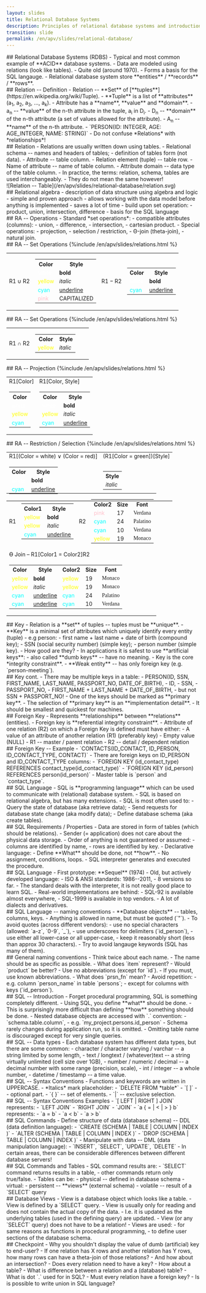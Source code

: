 ```yaml
---
layout: slides
title: Relational Database Systems
description: Principles of relational database systems and introduction to SQL language.
transition: slide
permalink: /en/apv/slides/relational-database/
---
```


<section markdown='1'>
## Relational Database Systems (RDBS)
- Typical and most common example of **ACID** database systems.
- Data are modeled using relations (look like tables).
- Quite old (around 1970).
- Forms a basis for the SQL langauge.
- Relational database system store **entities** / **records** / **rows**.
</section>

<section markdown='1'>
## Relation -- Definition
- Relation -- **Set** of [**tuples**](https://en.wikipedia.org/wiki/Tuple).
- **Tuple** is a list of **attributes** (a<sub>1</sub>, a<sub>2</sub>, a<sub>3</sub>, ..., a<sub>k</sub>).
- Attribute has a **name**, **value** and **domain**.
- a<sub>n</sub> -- **value** of the n-th attribute in the tuple, a<sub>i</sub> in D<sub>i</sub>.
- D<sub>n</sub> -- **domain** of the n-th attribute (a set of values allowed for
the attribute).
- A<sub>n</sub> -- **name** of the n-th attribute.
- `PERSON(ID: INTEGER, AGE: AGE_INTEGER, NAME: STRING)`
- Do not confuse *Relations* with *relationships*!
</section>

<section markdown='1'>
## Relation
- Relations are usually written down using tables.
- Relational schema -- names and headers of tables;
    - definition of tables form (not data).
- Attribute -- table column.
- Relation element (tuple) -- table row.
- Name of attribute -- name of table column.
- Attribute domain -- data type of the table column.
- In practice, the terms: relation, schema, tables are used interchangeably.
    - They do not mean the same however!
</section>

<section markdown='1'>
![Relation -- Table](/en/apv/slides/relational-database/relation.svg)

</section>

<section markdown='1'>
## Relational algebra
- description of data structure using algebra and logic
- simple and proven approach
- allows working with the data model before anything is implemented
    - saves a lot of time
- build upon set operation:
    - product, union, intersection, difference
- basis for the SQL language
</section>

<section markdown='1'>
## RA -- Operations
- Standard *set operations*:
    - compatible attributes (columns):
        - union,
        - difference,
        - intersection,
    - cartesian product.
- Special operations:
    - projection,
    - selection / restriction,
    - Θ-join (theta-join),
    - natural join.
</section>

<section markdown='1'>
## RA -- Set Operations

<table>
    {%include /en/apv/slides/relations.html %}
    <tr>
        <td>R1&nbsp;∪&nbsp;R2</td>
        <td>
            <table>
                <tr>
                    <th>Color</th>
                    <th>Style</th>
                </tr>
                <tr>
                    <td><span style='color:white'>white</span></td>
                    <td style='font-weight: bold'>bold</td>
                </tr>
                <tr>
                    <td><span style='color:yellow'>yellow</span></td>
                    <td style='font-style: italic'>italic</td>
                </tr>
                <tr>
                    <td><span style='color:cyan'>cyan</span></td>
                    <td style='text-decoration: underline'>underline</td>
                </tr>
                <tr>
                    <td><span style='color:pink'>pink</span></td>
                    <td style='text-transform: uppercase'>capitalized</td>
                </tr>
            </table>
        </td>
        <td>R1&nbsp;−&nbsp;R2</td>
        <td>
            <table>
                <tr>
                    <th>Color</th>
                    <th>Style</th>
                </tr>
                <tr>
                    <td><span style='color:white'>white</span></td>
                    <td style='font-weight: bold'>bold</td>
                </tr>
                <tr>
                    <td><span style='color:cyan'>cyan</span></td>
                    <td style='text-decoration: underline'>underline</td>
                </tr>
            </table>
        </td>
    </tr>
</table>

</section>


<section markdown='1'>
## RA -- Set Operations

<table>
    {%include /en/apv/slides/relations.html %}
    <tr>
        <td>R1&nbsp;∩&nbsp;R2</td>
        <td>
            <table>
                <tr>
                    <th>Color</th>
                    <th>Style</th>
                </tr>
                <tr>
                    <td><span style='color:yellow'>yellow</span></td>
                    <td style='font-style: italic'>italic</td>
                </tr>
            </table>
        </td>
        <td></td>
        <td></td>
    </tr>
</table>
</section>

<section markdown='1'>
## RA -- Projection
<table>
    {%include /en/apv/slides/relations.html %}
    <tr>
        <td colspan='2'>R1[Color]</td>
        <td colspan='2'>R1[Color, Style]</td>
    </tr>
    <tr>
        <td colspan='2'>
            <table>
                <tr>
                    <th>Color</th>
                </tr>
                <tr>
                    <td><span style='color:white'>white</span></td>
                </tr>
                <tr>
                    <td><span style='color:yellow'>yellow</span></td>
                </tr>
                <tr>
                    <td><span style='color:cyan'>cyan</span></td>
                </tr>
            </table>
        </td>
        <td colspan='2'>
            <table>
                <tr>
                    <th>Color</th>
                    <th>Style</th>
                </tr>
                <tr>
                    <td><span style='color:white'>white</span></td>
                    <td style='font-weight: bold'>bold</td>
                </tr>
                <tr>
                    <td><span style='color:yellow'>yellow</span></td>
                    <td style='font-style: italic'>italic</td>
                </tr>
                <tr>
                    <td><span style='color:cyan'>cyan</span></td>
                    <td style='text-decoration: underline'>underline</td>
                </tr>
            </table>
        </td>
    </tr>
</table>
</section>

<section markdown='1'>
## RA -- Restriction / Selection
<table>
    {%include /en/apv/slides/relations.html %}
    <tr>
        <td colspan='2'>R1[(Color = white) ∨ (Color = red)]</td>
        <td colspan='2'>(R1[Color = green])[Style]</td>
    </tr>
    <tr>
        <td colspan='2'>
            <table>
                <tr>
                    <th>Color</th>
                    <th>Style</th>
                </tr>
                <tr>
                    <td><span style='color:white'>white</span></td>
                    <td style='font-weight: bold'>bold</td>
                </tr>
                <tr>
                    <td><span style='color:cyan'>cyan</span></td>
                    <td style='text-decoration: underline'>underline</td>
                </tr>
            </table>
        </td>
        <td colspan='2'>
            <table>
                <tr>
                    <th>Style</th>
                </tr>
                <tr>
                    <td style='font-style: italic'>italic</td>
                </tr>
            </table>
        </td>
    </tr>
</table>
</section>

<section markdown='1'>
<table style='margin-top:-35px'>
    <tr>
        <td>R1</td>
        <td>
            <table>
                <tr>
                    <th>Color1</th>
                    <th>Style</th>
                </tr>
                <tr>
                    <td><span style='color:yellow'>yellow</span></td>
                    <td style='font-weight: bold'>bold</td>
                </tr>
                <tr>
                    <td><span style='color:yellow'>yellow</span></td>
                    <td style='font-style: italic'>italic</td>
                </tr>
                <tr>
                    <td><span style='color:cyan'>cyan</span></td>
                    <td style='text-decoration: underline'>underline</td>
                </tr>
            </table>
        </td>
        <td>R2</td>
        <td>
            <table>
                <tr>
                    <th>Color2</th>
                    <th>Size</th>
                    <th>Font</th>
                </tr>
                <tr>
                    <td><span style='color:pink'>pink</span></td>
                    <td>17</td>
                    <td style='font-family: Verdana'>Verdana</td>
                </tr>
                <tr>
                    <td><span style='color:cyan'>cyan</span></td>
                    <td>24</td>
                    <td style='font-family: Palatino'>Palatino</td>
                </tr>
                <tr>
                    <td><span style='color:cyan'>cyan</span></td>
                    <td>10</td>
                    <td style='font-family: Verdana'>Verdana</td>
                </tr>
                <tr>
                    <td><span style='color:yellow'>yellow</span></td>
                    <td>19</td>
                    <td style='font-family: Monaco'>Monaco</td>
                </tr>
            </table>
        </td>
    </tr>
    <tr>
        <td colspan='4'>ϴ Join &ndash; R1[Color1 = Color2]R2</td>
    </tr>
    <tr>
        <td colspan='4'>
            <table>
                <tr>
                    <th>Color</th>
                    <th>Style</th>
                    <th>Color2</th>
                    <th>Size</th>
                    <th>Font</th>
                </tr>
                <tr>
                    <td><span style='color:yellow'>yellow</span></td>
                    <td style='font-weight: bold'>bold</td>
                    <td><span style='color:yellow'>yellow</span></td>
                    <td>19</td>
                    <td style='font-family: Monaco'>Monaco</td>
                </tr>
                <tr>
                    <td><span style='color:yellow'>yellow</span></td>
                    <td style='font-style: italic'>italic</td>
                    <td><span style='color:yellow'>yellow</span></td>
                    <td>19</td>
                    <td style='font-family: Monaco'>Monaco</td>
                </tr>
                <tr>
                    <td><span style='color:cyan'>cyan</span></td>
                    <td style='text-decoration: underline'>underline</td>
                    <td><span style='color:cyan'>cyan</span></td>
                    <td>24</td>
                    <td style='font-family: Palatino'>Palatino</td>
                </tr>
                <tr>
                    <td><span style='color:cyan'>cyan</span></td>
                    <td style='text-decoration: underline'>underline</td>
                    <td><span style='color:cyan'>cyan</span></td>
                    <td>10</td>
                    <td style='font-family: Verdana'>Verdana</td>
                </tr>
            </table>
        </td>
    </tr>
</table>
</section>

<section markdown='1'>
## Key
- Relation is a **set** of tuples -- tuples must be **unique**.
- **Key** is a minimal set of attributes which uniquely identify every entity (tuple) - e.g person:
    - first name + last name + date of birth (compound key);
    - SSN (social security number) (simple key);
    - person number (simple key).
    - How good are they?
- In applications it is safest to use **artificial keys**:
    - also called **dumb keys** -- have no meaning.
- Key is the core *integrity constraint**.
- **Weak entity** -- has only foreign key (e.g. `person-meeting`).
</section>

<section markdown='1'>
## Key cont.
- There may be multiple keys in a table:
    - PERSON(ID, SSN, FIRST_NAME, LAST_NAME, PASSPORT_NO, DATE_OF_BIRTH),
    - ID,
    - SSN,
    - PASSPORT_NO,
    - FIRST_NAME + LAST_NAME + DATE_OF_BIRTH,
    - but not SSN + PASSPORT_NO!
- One of the keys should be marked as **primary key**.
- The selection of **primary key** is an **implementation detail**.
    - It should be smallest and quickest for machines.
</section>

<section markdown='1'>
## Foreign Key
- Represents **relationships** between **relations** (entities).
- Foreign key is **referential integrity constraint**.
- Attribute of one relation (R2) on which a Foreign Key is defined must have either:
    - A value of an attribute of another relation (R1) (preferably key)
    - Empty value (NULL)
- R1 -- master / parent relation
- R2 -- detail / dependent relation
</section>

<section markdown='1'>
## Foreign Key -- Example
- `CONTACTS(ID_CONTACT, ID_PERSON, ID_CONTACT_TYPE, CONTACT)`
- There are foreign keys on ID_PERSON and ID_CONTACT_TYPE columns:
    - `FOREIGN KEY (id_contact_type) REFERENCES contact_type(id_contact_type)`
    - `FOREIGN KEY (id_person) REFERENCES person(id_person)`
- Master table is `person` and `contact_type`.
</section>

<section markdown='1'>
## SQL Language
- SQL is **programming language** which can be used to communicate
with (relational) database system.
- SQL is based on relational algebra, but has many extensions.
- SQL is most often used to:
    - Query the state of database (aka retrieve data);
    - Send requests for database state change (aka modify data);
    - Define database schema (aka create tables).
</section>

<section markdown='1'>
## SQL Requirements / Properties
- Data are stored in form of tables (which should be relations).
- Sender (= application) does not care about the physical data storage.
- Order of anything is not guaranteed or assumed:
    - columns are identified by name,
    - rows are identified by key.
- Declarative language:
    - Define **What** should be done, not **how**.
    - No assignment, conditions, loops.
    - SQL interpreter generates and executed the procedure.
</section>

<section markdown='1'>
## SQL Language
- First prototype: **Sequel** (1974)
- Old, but actively developed language:
    - ISO & ANSI standards: 1986--2011,
    - 8 versions so far.
- The standard deals with the interpreter, it is not really good place to learn SQL.
- Real-world implementations are behind:
    - SQL-92 is available almost everywhere,
    - SQL-1999 is available in top vendors.
- A lot of dialects and derivatives.
</section>

<section markdown='1'>
## SQL Language -- naming conventions
- **Database objects** -- tables, columns, keys.
- Anything is allowed in name, but must be quoted (`"`).
- To avoid quotes (across different vendors):
    - use no special characters (allowed: `a-z`, `0-9`, `_`),
    - use underscores for delimiters (`id_person`),
    - use either all lower-case or all upper-case,
    - keep it reasonably short (less than approx 30 characters).
- Try to avoid langauge keywords (SQL has many of them).
</section>

<section markdown='1'>
## General naming conventions
- Think twice about each name.
- The name should be as specific as possible.
    - What does `item` represent?
    - Would `product` be better?
- Use no abbreviations (except for `id`).
    - If you must, use known abbreviations.
    - What does `prsn_fn` mean?
- Avoid repetition:
    - e.g. column `person_name` in table `persons`;
    - except for columns with keys (`id_person`).
</section>

<section markdown='1'>
## SQL -- Introduction
- Forget procedural programming, SQL is something completely different.
- Using SQL, you define **what** should be done.
    - This is surprisingly more difficult than defining **how** something should be done.
- Nested database objects are accessed with `.` convention:
    - `schema.table.column`,
    - e.g. `my_project.persons.id_person`
    - Schema rarely changes during application run, so it is omitted.
    - Omitting table name is discouraged except for very single queries.
</section>

<section markdown='1'>
## SQL -- Data types
- Each database system has different data types, but there are some common:
    - character / character varying / varchar -- a string limited by some length,
    - text / longtext / (whatever)text -- a string virtually unlimited (cell size over 1GB),
    - number / numeric / decimal -- a decimal number with some range (precision, scale),
    - int / integer -- a whole number,
    - datetime / timestamp -- a time value.
</section>

<section markdown='1'>
## SQL -- Syntax Conventions
- Functions and keywords are written in UPPERCASE.
- *Italics* mark placeholder:
    - `DELETE FROM *table*`
- `[ ]` -- optional part.
- `{ }` -- set of elements.
- `|` -- exclusive selection.
</section>

<section markdown='1'>
## SQL -- Syntax Conventions Examples
- `[ LEFT | RIGHT ] JOIN` represents:
    - `LEFT JOIN`
    - `RIGHT JOIN`
    - `JOIN`
- `a { = | < | > } b` represents:
    - `a = b`
    - `a < b`
    - `a > b`
</section>

<section markdown='1'>
## SQL Commands
- Define structure of data (database schema) -- DDL (data definition language):
    - `CREATE (SCHEMA | TABLE | COLUMN | INDEX )`
    - `ALTER (SCHEMA | TABLE | COLUMN | INDEX )`
    - `DROP (SCHEMA | TABLE | COLUMN | INDEX )`
- Manipulate with data -- DML (data manipulation language):
    - `INSERT`, `SELECT`, `UPDATE`, `DELETE`
- In certain areas, there can be considerable differences between different database servers!
</section>

<section markdown='1'>
## SQL Commands and Tables
- SQL command results are:
    - `SELECT` command returns results in a table,
    - other commands return only true/false.
- Tables can be:
    - physical -- defined in database schema
    - virtual:
        - persistent -- **views** (external schema)
        - volatile -- result of a `SELECT` query
</section>

<section markdown='1'>
## Database Views
- View is a database object which looks like a table.
- View is defined by a `SELECT` query.
- View is usually only for reading and does not contain the actual copy of the data.
    - I.e. it is updated as the underlying tables (used in the defining query) are updated.
- View (or any `SELECT` query) does not have to be a relation!
- Views are used:
    - for same reasons as functions in procedural programming,
    - to define user sections of the database schema.
</section>

<section markdown='1'>
## Checkpoint
- Why you shouldn't display the value of dumb (artificial) key to end-user?
- If one relation has X rows and another relation has Y rows, how many rows can have a theta-join of those relations?
- And how about an intersection?
- Does every relation need to have a key?
- How about a table?
- What is difference between a relation and a (database) table?
- What is dot `.` used for in SQL?
- Must every relation have a foreign key?
- Is is possible to write union in SQL language?
</section>
